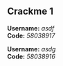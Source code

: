 ## Crackme 1

**Username:** *asdf*  
**Code:** *58038917*  

**Username:** *asdg*  
**Code:** *58038916*  
